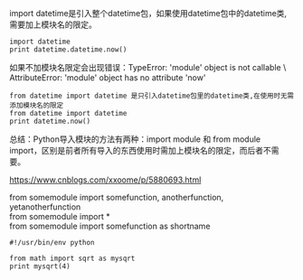import datetime是引入整个datetime包，如果使用datetime包中的datetime类,需要加上模块名的限定。
```
import datetime
print datetime.datetime.now()
```
如果不加模块名限定会出现错误：TypeError: 'module' object is not callable \ AttributeError: 'module' object has no attribute 'now'
```
from datetime import datetime 是只引入datetime包里的datetime类,在使用时无需添加模块名的限定
from datetime import datetime
print datetime.now()
```
总结：Python导入模块的方法有两种：import module 和 from module import，区别是前者所有导入的东西使用时需加上模块名的限定，而后者不需要。

https://www.cnblogs.com/xxoome/p/5880693.html


from somemodule import somefunction, anotherfunction, yetanotherfunction  
from somemodule import *  
from somemodule import somefunction as shortname  
```
#!/usr/bin/env python

from math import sqrt as mysqrt
print mysqrt(4)
```
